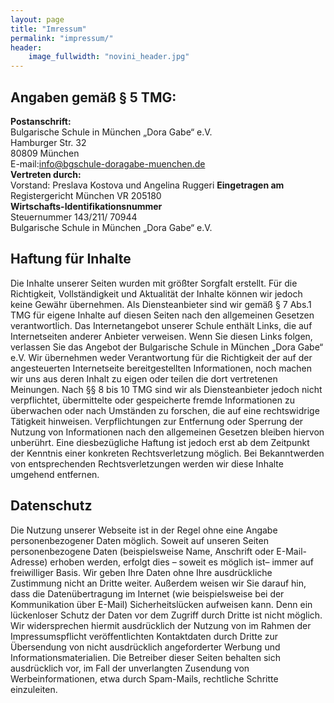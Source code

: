 ```yaml
---
layout: page
title: "Imressum"
permalink: "impressum/"
header:
    image_fullwidth: "novini_header.jpg"
---
```


## Angaben gemäß § 5 TMG:

**Postanschrift:**    
Bulgarische Schule in München „Dora Gabe“ e.V.  
Hamburger Str. 32  
80809 München  
E-mail:info@bgschule-doragabe-muenchen.de  
**Vertreten durch:**  
Vorstand: Preslava Kostova und Angelina Ruggeri
**Eingetragen am**  
Registergericht München VR 205180  
**Wirtschafts-Identifikationsnummer**  
Steuernummer 143/211/ 70944  
Bulgarische Schule in München „Dora Gabe“ e.V.  
## Haftung für Inhalte  

Die Inhalte unserer Seiten wurden mit größter Sorgfalt erstellt. Für die Richtigkeit, Vollständigkeit und Aktualität der Inhalte können wir jedoch keine Gewähr übernehmen. Als Diensteanbieter sind wir gemäß § 7 Abs.1 TMG für eigene Inhalte auf diesen Seiten nach den allgemeinen Gesetzen verantwortlich. Das Internetangebot unserer Schule enthält Links, die auf Internetseiten anderer Anbieter verweisen. Wenn Sie diesen Links folgen, verlassen Sie das Angebot der Bulgarische Schule in München „Dora Gabe“ e.V. Wir übernehmen weder Verantwortung für die Richtigkeit der auf der angesteuerten Internetseite bereitgestellten Informationen, noch machen wir uns aus deren Inhalt zu eigen oder teilen die dort vertretenen Meinungen. Nach §§ 8 bis 10 TMG sind wir als Diensteanbieter jedoch nicht verpflichtet, übermittelte oder gespeicherte fremde Informationen zu überwachen oder nach Umständen zu forschen, die auf eine rechtswidrige Tätigkeit hinweisen. Verpflichtungen zur Entfernung oder Sperrung der Nutzung von Informationen nach den allgemeinen Gesetzen bleiben hiervon unberührt. Eine diesbezügliche Haftung ist jedoch erst ab dem Zeitpunkt der Kenntnis einer konkreten Rechtsverletzung möglich. Bei Bekanntwerden von entsprechenden Rechtsverletzungen werden wir diese Inhalte umgehend entfernen.
## Datenschutz  

Die Nutzung unserer Webseite ist in der Regel ohne eine Angabe personenbezogener Daten möglich. Soweit auf unseren Seiten personenbezogene Daten (beispielsweise Name, Anschrift oder E-Mail-Adresse) erhoben werden, erfolgt dies – soweit es möglich ist– immer auf freiwilliger Basis. Wir geben Ihre Daten ohne Ihre ausdrückliche Zustimmung nicht an Dritte weiter. Außerdem weisen wir Sie darauf hin, dass die Datenübertragung im Internet (wie beispielsweise bei der Kommunikation über E-Mail) Sicherheitslücken aufweisen kann. Denn ein lückenloser Schutz der Daten vor dem Zugriff durch Dritte ist nicht möglich. Wir widersprechen hiermit ausdrücklich der Nutzung von im Rahmen der Impressumspflicht veröffentlichten Kontaktdaten durch Dritte zur Übersendung von nicht ausdrücklich angeforderter Werbung und Informationsmaterialien. Die Betreiber dieser Seiten behalten sich ausdrücklich vor, im Fall der unverlangten Zusendung von Werbeinformationen, etwa durch Spam-Mails, rechtliche Schritte einzuleiten. 